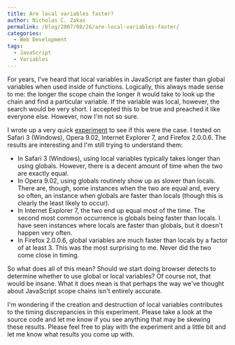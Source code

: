 ```yaml
---
title: Are local variables faster?
author: Nicholas C. Zakas
permalink: /blog/2007/08/26/are-local-variables-faster/
categories:
  - Web Development
tags:
  - JavaScript
  - Variables
---
```

For years, I've heard that local variables in JavaScript are faster than global variables when used inside of functions. Logically, this always made sense to me: the longer the scope chain the longer it would take to look up the chain and find a particular variable. If the variable was local, however, the search would be very short. I accepted this to be true and preached it like everyone else. However, now I'm not so sure.

I wrote up a very quick <a title="Which is faster? Local or global?" rel="internal" href="https://humanwhocodes.com/experiments/javascript/local_vs_global.htm">experiment</a> to see if this were the case. I tested on Safari 3 (Windows), Opera 9.02, Internet Explorer 7, and Firefox 2.0.0.6. The results are interesting and I'm still trying to understand them:

  * In Safari 3 (Windows), using local variables typically takes longer than using globals. However, there is a decent amount of time when the two are exactly equal.
  * In Opera 9.02, using globals routinely show up as slower than locals. There are, though, some instances when the two are equal and, every so often, an instance when globals are faster than locals (though this is clearly the least likely to occur).
  * In Internet Explorer 7, the two end up equal most of the time. The second most common occurrence is globals being faster than locals. I have seen instances where locals are faster than globals, but it doesn't happen very often.
  * In Firefox 2.0.0.6, global variables are much faster than locals by a factor of at least 3. This was the most surprising to me. Never did the two come close in timing.

So what does all of this mean? Should we start doing browser detects to determine whether to use global or local variables? Of course not, that would be insane. What it does mean is that perhaps the way we've thought about JavaScript scope chains isn't entirely accurate.

I'm wondering if the creation and destruction of local variables contributes to the timing discrepancies in this experiment. Please take a look at the source code and let me know if you see anything that may be skewing these results. Please feel free to play with the experiment and a little bit and let me know what results you come up with.
